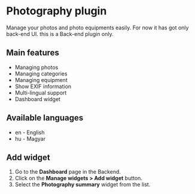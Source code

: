 # Photography plugin
Manage your photos and photo equipments easily. For now it has got only back-end UI. this is a Back-end plugin only.

## Main features
* Managing photos
* Managing categories
* Managing equipment
* Show EXIF information
* Multi-lingual support
* Dashboard widget

## Available languages
* en - English
* hu - Magyar

## Add widget
1. Go to the __Dashboard__ page in the Backend.
1. Click on the __Manage widgets > Add widget__ button.
1. Select the __Photography summary__ widget from the list.
